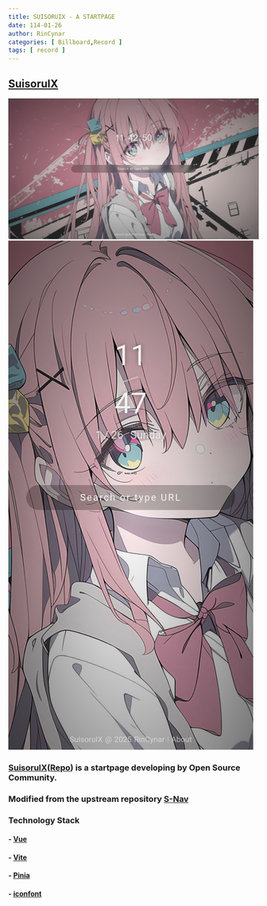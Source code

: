 ```yaml
---
title: SUISORUIX - A STARTPAGE
date: 114-01-26
author: RinCynar
categories: [ Billboard,Record ]
tags: [ record ]
---
```


## [SuisoruIX](https://suisoru.dpdns.org)
![SuisoruIX.png](/assets/img/image/image@20250126pas01.png)
![SuisoruIX.png](/assets/img/image/image@20250126pas00.png)

### [SuisoruIX](https://suisoru.dpdns.org)([Repo](https://github.com/RinCynar/SuisoruIX)) is a startpage developing by Open Source Community.

### Modified from the upstream repository [S-Nav](https://github.com/imsyy/SNav)

### Technology Stack
#### - [Vue](https://cn.vuejs.org/)
#### - [Vite](https://vitejs.cn/vite3-cn/)
#### - [Pinia](https://pinia.vuejs.org/zh/)
#### - [iconfont](https://www.iconfont.cn/)